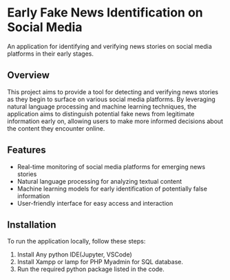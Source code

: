 # Early Fake News Identification on Social Media

An application for identifying and verifying news stories on social media platforms in their early stages.

## Overview

This project aims to provide a tool for detecting and verifying news stories as they begin to surface on various social media platforms. By leveraging natural language processing and machine learning techniques, the application aims to distinguish potential fake news from legitimate information early on, allowing users to make more informed decisions about the content they encounter online.

## Features

- Real-time monitoring of social media platforms for emerging news stories
- Natural language processing for analyzing textual content
- Machine learning models for early identification of potentially false information
- User-friendly interface for easy access and interaction

## Installation

To run the application locally, follow these steps:

1. Install Any python IDE(Jupyter, VSCode)
2. Install Xampp or lamp for PHP Myadmin for SQL database.
3. Run the required python package listed in the code.

